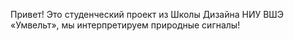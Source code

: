 Привет! 
Это студенческий проект из Школы Дизайна НИУ ВШЭ «Умвельт», мы интерпретируем природные сигналы!